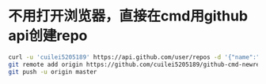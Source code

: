 # 不用打开浏览器，直接在cmd用github api创建repo

```bash
curl -u 'cuilei5205189' https://api.github.com/user/repos -d '{"name":"github-cmd-newrepo"}'
git remote add origin https://github.com/cuilei5205189/github-cmd-newrepo.git
git push -u origin master
```